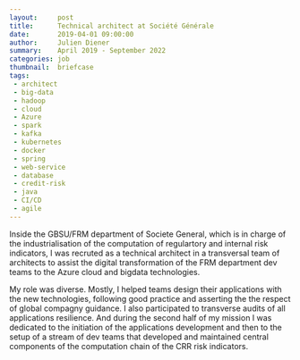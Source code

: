 ```yaml
---
layout:     post
title:      Technical architect at Société Générale
date:       2019-04-01 09:00:00
author:     Julien Diener
summary:    April 2019 - September 2022   
categories: job
thumbnail:  briefcase 
tags:
 - architect
 - big-data
 - hadoop
 - cloud
 - Azure
 - spark
 - kafka
 - kubernetes
 - docker
 - spring
 - web-service
 - database
 - credit-risk
 - java
 - CI/CD
 - agile
---
```


Inside the GBSU/FRM department of Societe General, which is in charge of the industrialisation of the computation of regulartory and internal risk indicators, I was recruted as a technical architect in a transversal team of architects to assist the digital transformation of the FRM department dev teams to the Azure cloud and bigdata technologies.

My role was diverse. Mostly, I helped teams design their applications with the new technologies, following good practice and asserting the the respect of global compagny guidance. I also participated to transverse audits of all applications resilience. And during the second half of my mission I was dedicated to the initiation of the applications development and then to the setup of a stream of dev teams that developed and maintained central components of the computation chain of the CRR risk indicators.   
